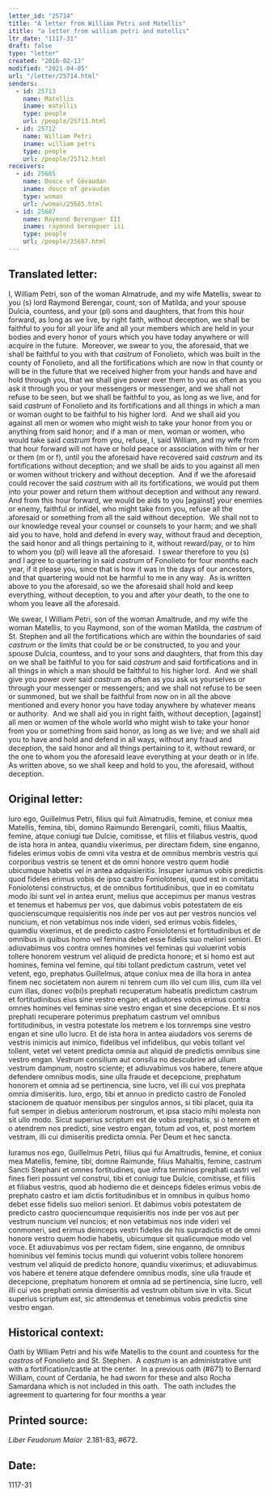 ```yaml
---
letter_id: "25714"
title: "A letter from William Petri and Matellis"
ititle: "a letter from william petri and matellis"
ltr_date: "1117-31"
draft: false
type: "letter"
created: "2016-02-13"
modified: "2021-04-05"
url: "/letter/25714.html"
senders:
  - id: 25713
    name: Matellis
    iname: matellis
    type: people
    url: /people/25713.html
  - id: 25712
    name: William Petri
    iname: william petri
    type: people
    url: /people/25712.html
receivers:
  - id: 25685
    name: Douce of Gévaudan
    iname: douce of gévaudan
    type: woman
    url: /woman/25685.html
  - id: 25687
    name: Raymond Berenguer III
    iname: raymond berenguer iii
    type: people
    url: /people/25687.html
---
```

<h2> Translated letter:</h2><p>I, William Petri, son of the woman Almatrude, and my wife Matellis, swear to you (s) lord Raymond Berengar, count, son of Matilda, and your spouse Dulcia, countess, and your (pl) sons and daughters, that from this hour forward, as long as we live, by right faith, without deception, we shall be faithful to you for all your life and all your members which are held in your bodies and every honor of yours which you have today anywhere or will acquire in the future.&nbsp; Moreover, we swear to you, the aforesaid, that we shall be faithful to you with that <i>castrum</i> of Fonolieto, which was built in the county of Fonolieto, and all the fortifications which are now in that county or will be in the future that we received higher from your hands and have and hold through you, that we shall give power over them to you as often as you ask it through you or your messengers or messenger, and we shall not refuse to be seen, but we shall be faithful to you, as long as we live, and for said <i>castrum </i>of Fonolieto and its fortifications and all things in which a man or woman ought to be faithful to his higher lord.&nbsp; And we shall aid you against all men or women who might wish to take your honor from you or anything from said honor; and if a man or men, woman or women, who would take said <i>castrum</i> from you, refuse, I, said William, and my wife from that hour forward will not have or hold peace or association with him or her or them (m or f), until you the aforesaid have recovered said <i>castrum</i> and its fortifications without deception; and we shall be aids to you against all men or women without trickery and without deception.&nbsp; And if we the aforesaid could recover the said <i>castrum</i> with all its fortifications, we would put them into your power and return them without deception and without any reward.&nbsp; And from this hour forward, we would be aids to you [against] your enemies or enemy, faithful or infidel, who might take from you, refuse all the aforesaid or something from all the said without deception.&nbsp; We shall not to our knowledge reveal your counsel or counsels to your harm; and we shall aid you to have, hold and defend in every way, without fraud and deception, the said honor and all things pertaining to it, without reward/pay, or to him to whom you (pl) will leave all the aforesaid.&nbsp; I swear therefore to you (s) and I agree to quartering in said <i>castrum</i> of Fonolieto for four months each year, if it please you, since that is how it was in the days of our ancestors, and that quartering would not be harmful to me in any way.&nbsp; As is written above to you the aforesaid, so we the aforesaid shall hold and keep everything, without deception, to you and after your death, to the one to whom you leave all the aforesaid.</p><p>We swear, I William Petri, son of the woman Amaltrude, and my wife the woman Matellis, to you Raymond, son of the woman Matilda, the <i>castrum</i> of St. Stephen and all the fortifications which are within the boundaries of said <i>castrum</i> or the limits that could be or be constructed, to you and your spouse Dulcia, countess, and to your sons and daughters, that from this day on we shall be faithful to you for said <i>castrum</i> and said fortifications and in all things in which a man should be faithful to his higher lord.&nbsp; And we shall give you power over said <i>castrum</i> as often as you ask us yourselves or through your messenger or messengers; and we shall not refuse to be seen or summoned, but we shall be faithful from now on in all the above mentioned and every honor you have today anywhere by whatever means or authority.&nbsp; And we shall aid you in right faith, without deception, [against] all men or women of the whole world who might wish to take your honor from you or something from said honor, as long as we live; and we shall aid you to have and hold and defend in all ways, without any fraud and deception, the said honor and all things pertaining to it, without reward, or the one to whom you the aforesaid leave everything at your death or in life.&nbsp; As written above, so we shall keep and hold to you, the aforesaid, without deception.</p><h2 class="mt-4"> Original letter:</h2><p>Iuro ego, Guillelmus Petri, filius qui fuit Almatrudis, femine, et coniux mea Matellis, femina, tibi, domino Raimundo Berengarii, comiti, filius Maaltis, femine, atque coniugi tue Dulcie, comitisse, et filiis et filiabus vestris, quod de ista hora in antea, quandiu vixerimus, per directam fidem, sine enganno, fideles erimus vobis de omni vita vestra et de omnibus membris vestris qui corporibus vestris se tenent et de omni honore vestro quem hodie ubicumque habetis vel in antea adquisieritis. Insuper iuramus vobis predictis quod fideles erimus vobis de ipso castro Foniolotensi, quod est in comitatu Foniolotensi constructus, et de omnibus fortitudinibus, que in eo comitatu modo ibi sunt vel in antea erunt, melius que accepimus per manus vestras et tenemus et habemus per vos, que dabimus vobis potestatem de eis quocienscumque requisieritis nos inde per vos aut per vestros nuncios vel nuncium, et non vetabimus nos inde videri, sed erimus vobis fideles, quamdiu vixerimus, et de predicto castro Foniolotensi et fortitudinibus et de omnibus in quibus homo vel femina debet esse fidelis suo meliori seniori. Et adiuvabimus vos contra omnes homines vel feminas qui voluerint vobis tollere honorem vestrum vel aliquid de predicta honore; et si homo est aut homines, femina vel femine, qui tibi tollant predictum castrum, vetet vel vetent, ego, prephatus Guillelmus, atque coniux mea de illa hora in antea finem nec societatem non aurem ni tenrem cum illo vel cum illis, cum illa vel cum illas, donec vo(bi)s prephati recuperatum habeatis predictum castrum et fortitudinibus eius sine vestro engan; et adiutores vobis erimus contra omnes homines vel feminas sine vestro engan et sine decepcione. Et si nos prephati recuperare poterimus prephatum castrum vel omnibus fortitudinibus, in vestra potestate los metrem e los tornremps sine vestro engan et sine ullo lucro. Et de ista hora in antea aiudadors vos serems de vestris inimicis aut inimico, fidelibus vel infidelibus, qui vobis tollant vel tollent, vetet vel vetent predicta omnia aut aliquid de predictis omnibus sine vestro engan. Vestrum consilium aut consilia no descubrire ad ullum vestrum dampnum, nostro sciente; et adiuvabimus vos habere, tenere atque defendere omnibus modis, sine ulla fraude et decepcione, prephatum honorem et omnia ad se pertinencia, sine lucro, vel illi cui vos prephata omnia dimiseritis. Iuro, ergo, tibi et annuo in predicto castro de Fonoled stacionem de quatuor mensibus per singulos annos, si tibi placet, quia ita fuit semper in diebus anteriorum nostrorum, et ipsa stacio mihi molesta non sit ullo modo. Sicut superius scriptum est de vobis prephatis, si o tenrem et o atendrem nos predicti, sine vestro engan, totum ad vos, et, post mortem vestram, illi cui dimiseritis predicta omnia. Per Deum et hec sancta.</p><p>Iuramus nos ego, Guillelmus Petri, filius qui fui Amaltrudis, femine, et coniux mea Matellis, femine, tibi, domne Raimunde, filius Mahaltis, femine, castrum Sancti Stephani et omnes fortitudines, que infra terminos prephati castri vel fines fieri possunt vel construi, tibi et coniugi tue Dulcie, comitisse, et filiis et filiabus vestris, quod ab hodierno die et deinceps fideles erimus vobis de prephato castro et iam dictis fortitudi­nibus et in omnibus in quibus homo debet esse fidelis suo meliori seniori. Et dabimus vobis potestatem de predicto castro quociencumque requisieritis nos inde per vos aut per vestrum nuncium vel nuncios; et non vetabimus nos inde videri vel conmoneri, sed erimus deinceps vestri fideles de his supradictis et de omni honore vestro quem hodie habetis, ubicumque sit qualicumque modo vel voce. Et adiuvabimus vos per rectam fidem, sine enganno, de omnibus hominibus vel feminis tocius mundi qui voluerint vobis tollere honorem vestrum vel aliquid de predicto honore, quandiu vixerimus; et adiuvabimus vos habere et tenere atque defendere omnibus modis, sine ulla fraude et decepcione, prephatum honorem et omnia ad se pertinencia, sine lucro, vell illi cui vos prephati omnia dimiseritis ad vestrum obitum sive in vita. Sicut superius scriptum est, sic attendemus et tenebimus vobis predictis sine vestro engan.&nbsp;&nbsp;</p><h2 class="mt-4"> Historical context:</h2><p>Oath by Wlliam Petri and his wife Matellis to the count and countess for the <i>castros</i> of Fonolieto and St. Stephen.&nbsp; A <i>castrum</i> is an administrative unit with a fortification/castle at the center.&nbsp; In a previous oath (#671) to Bernard William, count of Cerdania, he had sworn for these and also Rocha Samardana which is not included in this oath.&nbsp; The oath includes the agreement to quartering for four months a year</p><h2 class="mt-4"> Printed source:</h2><p><em>Liber Feudorum Maior</em>&nbsp; 2.181-83, #672.&nbsp;&nbsp;</p><h2 class="mt-4"> Date:</h2>1117-31